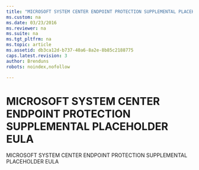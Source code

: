 ```yaml
---
title: "MICROSOFT SYSTEM CENTER ENDPOINT PROTECTION SUPPLEMENTAL PLACEHOLDER EULA"
ms.custom: na
ms.date: 03/23/2016
ms.reviewer: na
ms.suite: na
ms.tgt_pltfrm: na
ms.topic: article
ms.assetid: db3ca12d-b737-40a6-8a2e-8b85c2188775
caps.latest.revision: 3
author: Brenduns
robots: noindex,nofollow

---
```

# MICROSOFT SYSTEM CENTER ENDPOINT PROTECTION SUPPLEMENTAL PLACEHOLDER EULA
MICROSOFT SYSTEM CENTER ENDPOINT PROTECTION SUPPLEMENTAL PLACEHOLDER EULA

